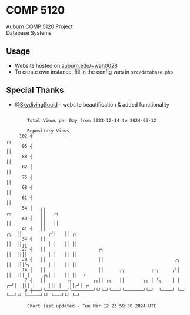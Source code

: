# COMP 5120
Auburn COMP 5120 Project  
Database Systems

## Usage
- Website hosted on [auburn.edu/~wah0028](https://webhome.auburn.edu/~wah0028/)
- To create own instance, fill in the config vars in `src/database.php`

## Special Thanks
- [@SkydivingSquid](https://github.com/SkydivingSquid) - website beautification & added functionality

```

        Total Views per Day from 2023-12-14 to 2024-03-12

        Repository Views
     102 ┼                                                                            ╭╮
      95 ┤                                                                            ││
      88 ┤                                                                            ││
      82 ┤                                                                            ││
      75 ┤                                                                            ││
      68 ┤                                                                            ││
      61 ┤                                                                            ││
      54 ┤   ╭╮                                                          ╭╮           ││   ╭╮
      48 ┤   ││                                                          ││           ││   ││
      41 ┤   ││                                                      ╭╮  ││          ╭╯│   ││ ╭╮
      34 ┤   ││                                                      ││  ││╭╮        │ │   ││ ││
      27 ┤   ││                    ╭╮                                ││  ││││        │ │   ││ ││
      20 ┤   ││                    ││                           ╭╮   ││  │││╰╮       │ │   ││ ││
      14 ┤   ││                    ││      ╭╮          ╭─╮     ╭╯│   ││  │││ │     ╭╮│ │   ││ ││  ╭
       7 ┤   ││        ╭╮        ╭╮││ ╭╮   ││       ╭╮ │ ╰╮    │ │ ╭─╯│  │││ │     │││ │   ││╭╯│ ╭╯
       0 ┼───╯╰────────╯╰────────╯╰╯╰─╯╰───╯╰───────╯╰─╯  ╰────╯ ╰─╯  ╰──╯╰╯ ╰─────╯╰╯ ╰───╯╰╯ ╰─╯

        Chart last updated - Tue Mar 12 23:59:50 2024 UTC
        
```
